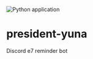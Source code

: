 ![Python application](https://github.com/StefanMermans/president-yuna/workflows/Python%20application/badge.svg)

# president-yuna
Discord e7 reminder bot

